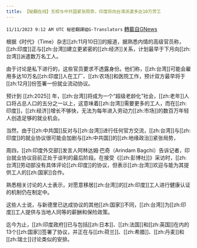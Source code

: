 ```yaml
---
title: 【秘翻在线】无视与中共国紧张局势，印度将向台湾派遣多达10万劳工
---
```

`11/11/2023 9:12 AM UTC 秘密翻譯組G-Translators` [轉載自GNews](https://gnews.org/articles/1960388)

根据《时代》（Time）杂志[[zh:11月10日]]的报道，据熟悉内情的高级官员称，[[zh:印度]]正与[[zh:台湾]]建立更紧密的[[zh:经济]]关系，计划最早于下月向[[zh:台湾]]派遣数万名工人。

由于讨论是私下进行的，这些官员要求不透露身份。他们称，[[zh:台湾]]可能会雇用多达10万名[[zh:印度]]人在工厂、[[zh:农场]]和医院工作，预计双方最早将于[[zh:12月]]份签署一份就业流动协议。

预计到 [[zh:2025]] 年，[[zh:台湾]]将成为一个“超级老龄化”社会，[[zh:老年]]人口将占总人口的五分之一以上，这意味着[[zh:台湾]]需要更多的工人，而在[[zh:印度]]，[[zh:经济]]增长不够快，无法为每年进入劳动力[[zh:市场]]的数百万年轻人创造足够的就业机会。

当然，由于[[zh:中共国]]反对与[[zh:台湾]]进行任何官方交流，[[zh:台湾]]与[[zh:印度]]的就业协议很可能会加剧与[[zh:中共国]]的[[zh:地缘政治]]紧张局势，

周四，[[zh:印度外交部]]发言人阿林达姆·巴奇（Arindam Bagchi）告诉记者，印台就业协议目前正处于谈判的最后阶段。在接受《[[zh:彭博社]]》采访时，[[zh:台湾]]劳动部没有具体评论[[zh:印度]]的协议，但表示[[zh:台湾]]欢迎与能为其提供工人的[[zh:国家]]合作。

熟悉相关讨论的人士表示，对愿意移居[[zh:台湾]]的[[zh:印度]]工人进行健康认证的机制仍在制定中。

这些人士说，与新德里已达成协议的其他[[zh:国家]]不同，[[zh:台湾]]为[[zh:印度]]工人提供与当地人同等的薪酬和保险政策。

迄今为止，[[zh:印度政府]]已与包括[[zh:日本]]、[[zh:法国]]和[[zh:英国]]在内的13个[[zh:国家]]签署了协议，并正在与[[zh:荷兰]]、[[zh:希腊]]、[[zh:丹麦]]和[[zh:瑞士]]讨论类似的安排。
